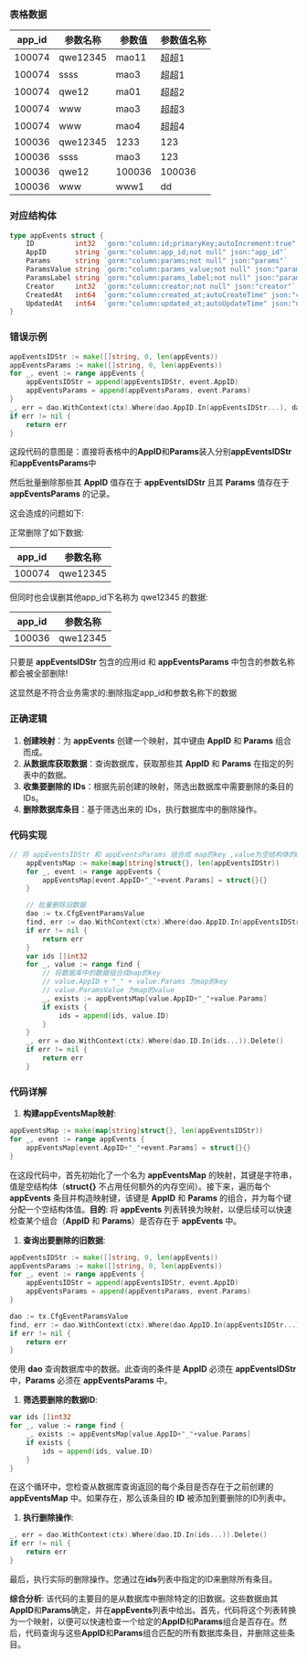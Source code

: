 ### 表格数据

| app_id | 参数名称 | 参数值 | 参数值名称 |
| ------ | -------- | ------ | ---------- |
| 100074 | qwe12345 | mao11  | 超超1      |
| 100074 | ssss     | mao3   | 超超1      |
| 100074 | qwe12    | ma01   | 超超2      |
| 100074 | www      | mao3   | 超超3      |
| 100074 | www      | mao4   | 超超4      |
| 100036 | qwe12345 | 1233   | 123        |
| 100036 | ssss     | mao3   | 123        |
| 100036 | qwe12    | 100036 | 100036     |
| 100036 | www      | www1   | dd         |

### 对应结构体

```go
type appEvents struct {
    ID          int32  `gorm:"column:id;primaryKey;autoIncrement:true" json:"id"`  // 主键
    AppID       string `gorm:"column:app_id;not null" json:"app_id"`               // 应用id
    Params      string `gorm:"column:params;not null" json:"params"`               // 参数名称
    ParamsValue string `gorm:"column:params_value;not null" json:"params_value"`   // 参数值
    ParamsLabel string `gorm:"column:params_label;not null" json:"params_label"`   // 参数值名称
    Creator     int32  `gorm:"column:creator;not null" json:"creator"`             // 创建人id
    CreatedAt   int64  `gorm:"column:created_at;autoCreateTime" json:"created_at"` // 创建时间
    UpdatedAt   int64  `gorm:"column:updated_at;autoUpdateTime" json:"updated_at"` // 更新时间
}
```

### 错误示例

```go
appEventsIDStr := make([]string, 0, len(appEvents))
appEventsParams := make([]string, 0, len(appEvents))
for _, event := range appEvents {
    appEventsIDStr = append(appEventsIDStr, event.AppID)
    appEventsParams = append(appEventsParams, event.Params)
}
_, err = dao.WithContext(ctx).Where(dao.AppID.In(appEventsIDStr...), dao.Params.In(appEventsParams...)).Delete()
if err != nil {
    return err
}
```

这段代码的意图是：直接将表格中的**AppID**和**Params**装入分别**appEventsIDStr**和**appEventsParams**中

然后批量删除那些其 **AppID** 值存在于 **appEventsIDStr** 且其 **Params** 值存在于 **appEventsParams** 的记录。

这会造成的问题如下:

正常删除了如下数据:

| app_id | 参数名称 |
| ------ | -------- |
| 100074 | qwe12345 |

但同时也会误删其他app_id下名称为 qwe12345 的数据:

| app_id | 参数名称 |
| ------ | -------- |
| 100036 | qwe12345 |

只要是 **appEventsIDStr** 包含的应用id 和 **appEventsParams**  中包含的参数名称都会被全部删除!

这显然是不符合业务需求的:删除指定app_id和参数名称下的数据

### 正确逻辑

1. **创建映射**：为 **appEvents** 创建一个映射，其中键由 **AppID** 和 **Params** 组合而成。
2. **从数据库获取数据**：查询数据库，获取那些其 **AppID** 和 **Params** 在指定的列表中的数据。
3. **收集要删除的 IDs**：根据先前创建的映射，筛选出数据库中需要删除的条目的 IDs。
4. **删除数据库条目**：基于筛选出来的 IDs，执行数据库中的删除操作。

### 代码实现

```go
// 将 appEventsIDStr 和 appEventsParams 组合成 map的key ,value为空结构体的map
	appEventsMap := make(map[string]struct{}, len(appEventsIDStr))
	for _, event := range appEvents {
		appEventsMap[event.AppID+"_"+event.Params] = struct{}{}
	}

	// 批量删除旧数据
	dao := tx.CfgEventParamsValue
	find, err := dao.WithContext(ctx).Where(dao.AppID.In(appEventsIDStr...), dao.Params.In(appEventsParams...)).Find()
	if err != nil {
		return err
	}
	var ids []int32
	for _, value := range find {
		// 将数据库中的数据组合成map的key
		// value.AppID + "_" + value.Params 为map的key
		// value.ParamsValue 为map的value
		_, exists := appEventsMap[value.AppID+"_"+value.Params]
		if exists {
			ids = append(ids, value.ID)
		}
	}
	_, err = dao.WithContext(ctx).Where(dao.ID.In(ids...)).Delete()
	if err != nil {
		return err
	}
```

### 代码详解

1. **构建****appEventsMap****映射**:

```go
appEventsMap := make(map[string]struct{}, len(appEventsIDStr))
for _, event := range appEvents {
    appEventsMap[event.AppID+"_"+event.Params] = struct{}{}
}
```

在这段代码中，首先初始化了一个名为 **appEventsMap** 的映射，其键是字符串，值是空结构体（**struct{}** 不占用任何额外的内存空间）。接下来，遍历每个 **appEvents** 条目并构造映射键，该键是 **AppID** 和 **Params** 的组合，并为每个键分配一个空结构体值。**目的**: 将 **appEvents** 列表转换为映射，以便后续可以快速检查某个组合（**AppID** 和 **Params**）是否存在于 **appEvents** 中。

1. **查询出要删除的旧数据**:

```go
appEventsIDStr := make([]string, 0, len(appEvents))
appEventsParams := make([]string, 0, len(appEvents))
for _, event := range appEvents {
    appEventsIDStr = append(appEventsIDStr, event.AppID)
    appEventsParams = append(appEventsParams, event.Params)
}

dao := tx.CfgEventParamsValue
find, err := dao.WithContext(ctx).Where(dao.AppID.In(appEventsIDStr...), dao.Params.In(appEventsParams...)).Find()
if err != nil {
    return err
}
```

使用 **dao** 查询数据库中的数据。此查询的条件是 **AppID** 必须在 **appEventsIDStr** 中，**Params** 必须在 **appEventsParams** 中。

1. **筛选要删除的数据ID**:

```go
var ids []int32
for _, value := range find {
    _, exists := appEventsMap[value.AppID+"_"+value.Params]
    if exists {
        ids = append(ids, value.ID)
    }
}
```

在这个循环中，您检查从数据库查询返回的每个条目是否存在于之前创建的 **appEventsMap** 中。如果存在，那么该条目的 **ID** 被添加到要删除的ID列表中。

1. **执行删除操作**:

```go
_, err = dao.WithContext(ctx).Where(dao.ID.In(ids...)).Delete()
if err != nil {
    return err
}
```

最后，执行实际的删除操作。您通过在**ids**列表中指定的ID来删除所有条目。

**综合分析**: 该代码的主要目的是从数据库中删除特定的旧数据。这些数据由其**AppID**和**Params**确定，并在**appEvents**列表中给出。首先，代码将这个列表转换为一个映射，以便可以快速检查一个给定的**AppID**和**Params**组合是否存在。然后，代码查询与这些**AppID**和**Params**组合匹配的所有数据库条目，并删除这些条目。